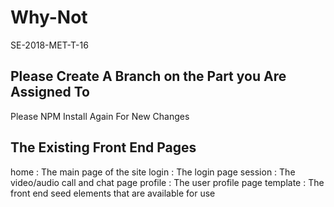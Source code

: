 # Why-Not

SE-2018-MET-T-16

## Please Create A Branch on the Part you Are Assigned To

Please NPM Install Again For New Changes

## The Existing Front End Pages

home : The main page of the site
login : The login page
session : The video/audio call and chat page
profile : The user profile page
template : The front end seed elements that are available for use
